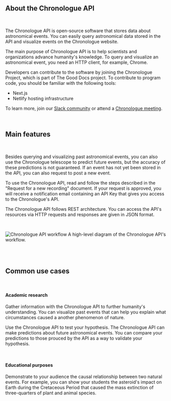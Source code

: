 
## About the Chronologue API
<br>

The Chronologue API is open-source software that stores data about astronomical events. You can easily query astronomical data stored in the API and visualize events on the Chronologue website. 

The main purpose of Chronologue API is to help scientists and organizations advance humanity's knowledge. To query and visualize an astronomical event, you need an HTTP client, for example, Chrome. 

Developers can contribute to the software by joining the Chronologue Project, which is part of The Good Docs project. To contribute to program code, you should be familiar with the following tools:

- Next.js
- Netlify hosting infrastructure

To learn more, join our [Slack community](https://thegooddocs.slack.com/) or attend a [Chronologue meeting](https://thegooddocsproject.dev/community/). 

<br>

## Main features
<br>

Besides querying and visualizing past astronomical events, you can also use the Chronologue telescope to predict future events, but the accuracy of these predictions is not guaranteed. If an event has not yet been stored in the API, you can also request to post a new event. 

To use the Chronologue API, read and follow the steps described in the "Request for a new recording" document. If your request is approved, you will receive a notification email containing an API Key that gives you access to the Chronologue's API. 

The Chronologue API follows REST architecture. You can access the API's resources via HTTP requests and responses are given in JSON format. 


<br>


 
![Chronologue API workflow]([https://drive.google.com/drive/u/0/folders/14g-_MmJNaUcYEs6nGl15Er5_Yj9JsCLS](https://drive.google.com/file/d/1QbjvwEExwCyPqTe0YeRo65lyi5g3pfo5/view?usp=sharing))
A high-level diagram of the Chronologue API's workflow. 



<br>
<br>

## Common use cases
<br>

#### Academic research 

Gather information with the Chronologue API to further humanity's understanding. You can visualize past events that can help you explain what circumstances caused a another phenomenon of nature. 
 
Use the Chronologue API to test your hypothesis. The Chronologue API can make predictions about future astronomical events. You can compare your predictions to those prouced by the API as a way to validate your hypothesis. 

<br>

#### Educational purposes

Demonstrate to your audience the causal relationship between two natural events. For example, you can show your students the asteroid's impact on Earth during the Cretaceous Period that caused the mass extinction of three-quarters of plant and animal species. 
